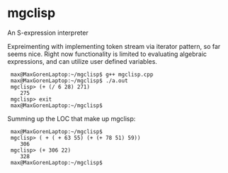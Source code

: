# mgclisp
An S-expression interpreter

Expreimenting with implementing token stream via iterator pattern, so far seems nice.
Right now functionality is limited to evaluating algebraic expressions, and can utilize
user defined variables.

     max@MaxGorenLaptop:~/mgclisp$ g++ mgclisp.cpp
     max@MaxGorenLaptop:~/mgclisp$ ./a.out
     mgclisp> (+ (/ 6 28) 271)
        275    
     mgclisp> exit
     max@MaxGorenLaptop:~/mgclisp$
     
Summing up the LOC that make up mgclisp:

     max@MaxGorenLaptop:~/mgclisp$
     mgclisp> ( + ( + 63 55) (+ (+ 78 51) 59))
        306
     mgclisp> (+ 306 22)
        328
     max@MaxGorenLaptop:~/mgclisp$
